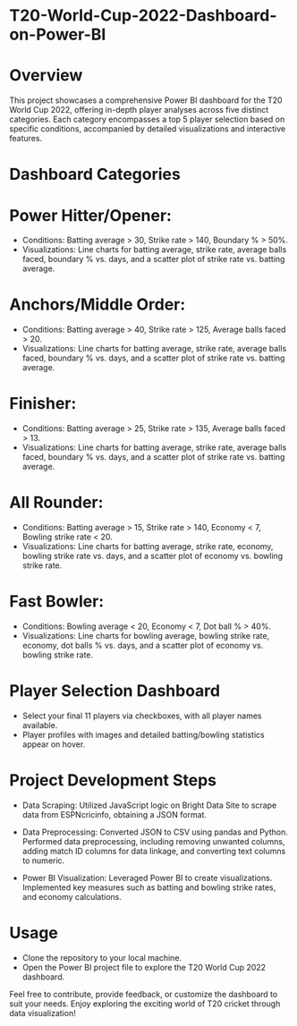 # T20-World-Cup-2022-Dashboard-on-Power-BI

# Overview 
This project showcases a comprehensive Power BI dashboard for the T20 World Cup 2022, offering in-depth player analyses across five distinct categories. Each category encompasses a top 5 player selection based on specific conditions, accompanied by detailed visualizations and interactive features.

# Dashboard Categories



# Power Hitter/Opener: 
* Conditions: 
          Batting average > 30, Strike rate > 140, Boundary % > 50%.
* Visualizations: 
          Line charts for batting average, strike rate, average balls faced, boundary % vs. days, and a scatter plot of               strike rate vs. batting average.


          
# Anchors/Middle Order:
* Conditions: 
          Batting average > 40, Strike rate > 125, Average balls faced > 20.
* Visualizations: 
          Line charts for batting average, strike rate, average balls faced, boundary % vs. days, and a scatter plot of               strike rate vs. batting average.



          
# Finisher:
* Conditions: 
          Batting average > 25, Strike rate > 135, Average balls faced > 13.
* Visualizations: 
          Line charts for batting average, strike rate, average balls faced, boundary % vs. days, and a scatter plot of               strike rate vs. batting average.



          
# All Rounder:
* Conditions: 
          Batting average > 15, Strike rate > 140, Economy < 7, Bowling strike rate < 20.
* Visualizations: 
          Line charts for batting average, strike rate, economy, bowling strike rate vs. days, and a scatter plot of                  economy vs. bowling strike rate.




          
# Fast Bowler:
* Conditions: 
          Bowling average < 20, Economy < 7, Dot ball % > 40%.
* Visualizations: 
          Line charts for bowling average, bowling strike rate, economy, dot balls % vs. days, and a scatter plot of                  economy vs. bowling strike rate.
          
# Player Selection Dashboard
* Select your final 11 players via checkboxes, with all player names available.
* Player profiles with images and detailed batting/bowling statistics appear on hover.


# Project Development Steps
* Data Scraping:
      Utilized JavaScript logic on Bright Data Site to scrape data from ESPNcricinfo, obtaining a JSON format.
  
* Data Preprocessing:
      Converted JSON to CSV using pandas and Python.  
      Performed data preprocessing, including removing unwanted columns, adding match ID columns for data linkage, and            converting text columns to numeric.
  
* Power BI Visualization:
      Leveraged Power BI to create visualizations.
      Implemented key measures such as batting and bowling strike rates, and economy calculations.

  
# Usage
* Clone the repository to your local machine.
* Open the Power BI project file to explore the T20 World Cup 2022 dashboard.

  
Feel free to contribute, provide feedback, or customize the dashboard to suit your needs. Enjoy exploring the exciting world of T20 cricket through data visualization!

